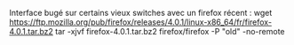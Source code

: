 Interface bugé sur certains vieux switches avec un firefox récent :
wget https://ftp.mozilla.org/pub/firefox/releases/4.0.1/linux-x86_64/fr/firefox-4.0.1.tar.bz2
tar -xjvf firefox-4.0.1.tar.bz2
firefox/firefox -P "old" -no-remote